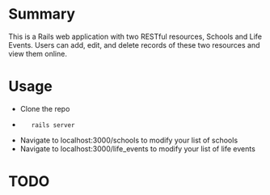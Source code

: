 # Summary

This is a Rails web application with two RESTful resources, Schools and Life
Events. Users can add, edit, and delete records of these two resources and view
them online.

# Usage

- Clone the repo
-        rails server
- Navigate to localhost:3000/schools to modify your list of schools
- Navigate to localhost:3000/life\_events to modify your list of life events

# TODO
